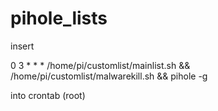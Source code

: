 # pihole_lists

insert

0 3 * * * /home/pi/customlist/mainlist.sh && /home/pi/customlist/malwarekill.sh && pihole -g

into crontab (root)

